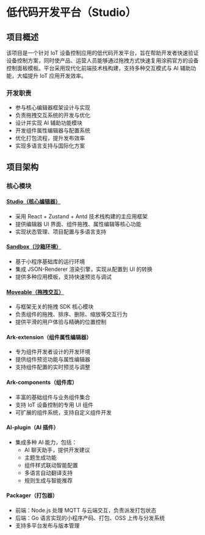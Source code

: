 # 低代码开发平台（Studio）

## 项目概述

该项目是一个针对 IoT 设备控制应用的低代码开发平台，旨在帮助开发者快速验证设备控制方案，同时使产品、运营人员能够通过拖拽方式快速复用涂鸦官方的设备控制面板模板。平台采用现代化前端技术栈构建，支持多种交互模式与 AI 辅助功能，大幅提升 IoT 应用开发效率。

### 开发职责

- 参与核心编辑器框架设计与实现
- 负责拖拽交互系统的开发与优化
- 设计并实现 AI 辅助功能模块
- 开发组件属性编辑器与配置系统
- 优化打包流程，提升发布效率
- 实现多语言支持与国际化方案

## 项目架构

### 核心模块

#### [Studio（核心编辑器）](./studio.md)

- 采用 React + Zustand + Antd 技术栈构建的主应用框架
- 提供编辑器 UI 界面、组件拖拽、属性编辑等核心功能
- 实现状态管理、项目配置与多语言支持

#### [Sandbox（沙箱环境）](./sandbox.md)

- 基于小程序基础库的运行环境
- 集成 JSON-Renderer 渲染引擎，实现从配置到 UI 的转换
- 提供多种应用模板，支持快速预览与调试

#### [Moveable（拖拽交互）](./moveable.md)

- 与框架无关的拖拽 SDK 核心模块
- 负责组件的拖拽、排序、删除、缩放等交互行为
- 提供平滑的用户体验与精确的位置控制

#### Ark-extension（组件属性编辑器）

- 专为组件开发者设计的开发环境
- 提供组件预览功能与属性编辑器
- 支持组件配置的实时预览与调整

#### Ark-components（组件库）

- 丰富的基础组件与业务组件集合
- 支持 IoT 设备控制的专用 UI 组件
- 可扩展的组件系统，支持自定义组件开发

#### AI-plugin（AI 插件）

- 集成多种 AI 能力，包括：
  - AI 聊天助手，提供开发建议
  - 主题生成功能
  - 组件样式联动智能配置
  - 多语言自动翻译支持
  - 规则生成与智能推荐

#### Packager（打包器）

- 前端：Node.js 处理 MQTT 与云端交互，负责派发打包状态
- 后端：Go 语言实现的小程序产码、打包、OSS 上传与分发系统
- 支持多平台发布与版本管理
